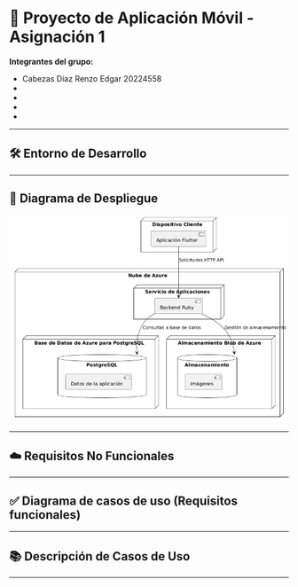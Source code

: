 
# 📱 Proyecto de Aplicación Móvil - Asignación 1

  
**Integrantes del grupo:**  
- Cabezas Diaz Renzo Edgar 20224558
- 
-   
-
-
---

## 🛠️ Entorno de Desarrollo



---
## 🚀 Diagrama de Despliegue

![Diagrama de Despliegue](diagramadespliegue1.png)


---

## ☁️ Requisitos No Funcionales



---

## ✅ Diagrama de casos de uso (Requisitos funcionales) 



---

## 📚 Descripción de Casos de Uso



---

